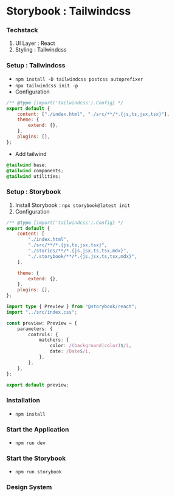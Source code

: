 # Storybook : Tailwindcss

### Techstack

1. UI Layer : React
2. Styling : Tailwindcss

### Setup : Tailwindcss

- `npm install -D tailwindcss postcss autoprefixer`
- `npx tailwindcss init -p`
- Configuration

```js tailwind.config.js
/** @type {import('tailwindcss').Config} */
export default {
	content: ["./index.html", "./src/**/*.{js,ts,jsx,tsx}"],
	theme: {
		extend: {},
	},
	plugins: [],
};
```

- Add tailwind

```css index.css
@tailwind base;
@tailwind components;
@tailwind utilities;
```

### Setup : Storybook

1. Install Storybook : `npx storybook@latest init`
2. Configuration

```js tailwind.config.js
/** @type {import('tailwindcss').Config} */
export default {
	content: [
		"./index.html",
		"./src/**/*.{js,ts,jsx,tsx}",
		"./stories/**/*.{js,jsx,ts,tsx,mdx}",
		"./.storybook/**/*.{js,jsx,ts,tsx,mdx}",
	],

	theme: {
		extend: {},
	},
	plugins: [],
};
```

```ts preview.ts
import type { Preview } from "@storybook/react";
import "../src/index.css";

const preview: Preview = {
	parameters: {
		controls: {
			matchers: {
				color: /(background|color)$/i,
				date: /Date$/i,
			},
		},
	},
};

export default preview;
```

### Installation

- `npm install`

### Start the Application

- `npm run dev`

### Start the Storybook

- `npm run storybook`

### Design System

```

```
